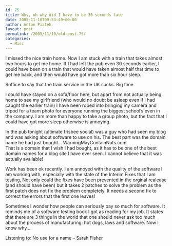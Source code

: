 ```yaml
---
id: 75
title: Why, oh why did I have to be 30 seconds late
date: 2005-11-10T09:53:49+00:00
author: Anton Piatek
layout: post
permalink: /2005/11/10/old-post-75/
categories:
  - Misc
---
```

I missed the nice train home. Now I am stuck with a train that takes almost two hours to get me home. If I had left the pub even 30 seconds earlier, I could have been on a train that would have taken almost half that time to get me back, and then would have got more than six hour sleep. 

Suffice to say that the train service in the UK sucks. Big time.

I could have stayed on a sofa/floor here, but apart from not actually being home to see my girlfriend (who would no doubt be asleep even if I had caught the earlier train) I have been roped into bringing my camera and tripod for a team photo for everyone running the biggest school&#8217;s even in the company. I am more than happy to take a group photo, but the fact that I could have got more sleep otherwise is annoying.

In the pub tonight (ultimate frisbee social) was a guy who had seen my blog and was asking about software to use on his. The best part was the domain name he had just bought&#8230; WarningMayContainNuts.com  
That is a domain that I wish I had bought, as it has to be one of the best domain names for a blog site I have ever seen. I cannot believe that it was actually available!

Work has been ok recently. I am annoyed with the quality of the software I am working with, especially with the state of the Interim Fixes that I am testing, Not only could the fixes have been prevented in the orginal realease (and should have been) but it takes 2 patches to solve the problem as the first patch does not fix the problem completely. It needs a second fix to correct the errors that the first one leaves!

Sometimes I wonder how people can seriously pay so much for software. It reminds me of a software testing book I got as reading for my job. It states that there are 3 things in the world that one should never ask too much about the process of manufacturing: hot dogs, laws and software. Now I know why&#8230;

<div class="media">
  Listening to: No use for a name &#8211; Sarah Fisher
</div>